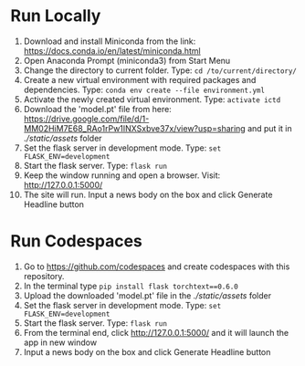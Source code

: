 # Run Locally 

1. Download and install Miniconda from the link: https://docs.conda.io/en/latest/miniconda.html
2. Open Anaconda Prompt (miniconda3) from Start Menu
3. Change the directory to current folder. Type: `cd /to/current/directory/`
4. Create a new virtual environment with required packages and dependencies. Type: `conda env create --file environment.yml`
5. Activate the newly created virtual environment. Type: `activate ictd`
6. Download the 'model.pt' file from here: https://drive.google.com/file/d/1-MM02HiM7E68_RAo1rPw1INXSxbve37x/view?usp=sharing and put it in *./static/assets* folder
7. Set the flask server in development mode. Type: `set FLASK_ENV=development`
8. Start the flask server. Type: `flask run`
9. Keep the window running and open a browser. Visit: http://127.0.0.1:5000/
10. The site will run. Input a news body on the box and click Generate Headline button

# Run Codespaces

1. Go to https://github.com/codespaces and create codespaces with this repository.
2. In the terminal type `pip install flask torchtext==0.6.0`
3. Upload the downloaded 'model.pt' file in the *./static/assets* folder
4. Set the flask server in development mode. Type: `set FLASK_ENV=development`
5. Start the flask server. Type: `flask run`
6. From the terminal end, click http://127.0.0.1:5000/ and it will launch the app in new window
7. Input a news body on the box and click Generate Headline button


